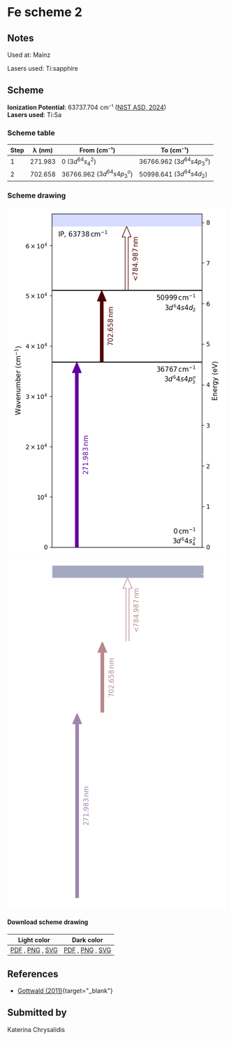 # Fe scheme 2

## Notes

Used at: Mainz

Lasers used: Ti:sapphire



## Scheme

**Ionization Potential**: 63737.704 cm⁻¹ ([NIST ASD, 2024](https://www.nist.gov/pml/atomic-spectra-database))  
**Lasers used**: Ti:Sa

### Scheme table

| Step | λ (nm)  |        From (cm⁻¹)         |         To (cm⁻¹)          |
| ---- | ------- | -------------------------- | -------------------------- |
| 1    | 271.983 | 0 ($3d^64s^2_4$)           | 36766.962 ($3d^64s4p_3^o$) |
| 2    | 702.658 | 36766.962 ($3d^64s4p_3^o$) | 50998.641 ($3d^64s4d_2$)   |


### Scheme drawing

![fe scheme, light mode](fe-002/fe-002-light.png#only-light)
![fe scheme, dark mode](fe-002/fe-002-dark-web.png#only-dark)

#### Download scheme drawing

|                                            Light color                                            |                                           Dark color                                           |
| ------------------------------------------------------------------------------------------------- | ---------------------------------------------------------------------------------------------- |
| [PDF](fe-002/fe-002-light.pdf) , [PNG](fe-002/fe-002-light.png) , [SVG](fe-002/fe-002-light.svg)  | [PDF](fe-002/fe-002-dark.pdf) , [PNG](fe-002/fe-002-dark.png) , [SVG](fe-002/fe-002-dark.svg)  |


## References

  - [Gottwald (2011)](https://doi.org/10.25358/openscience-3289){target="_blank"}



## Submitted by

Katerina Chrysalidis

